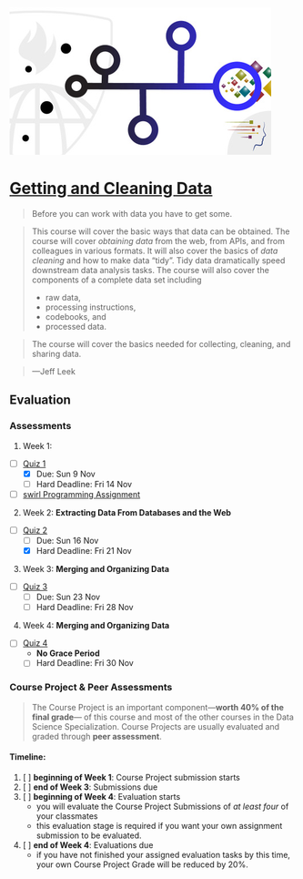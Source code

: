 ![Getting and Cleaning Data](https://raw.githubusercontent.com/mariusbutuc/coursera--data-science/master/img/03-obtaining_data.jpg)

# [Getting and Cleaning Data](https://www.coursera.org/course/getdata)

> Before you can work with data you have to get some.

> This course will cover the basic ways that data can be obtained. The course will cover _obtaining data_ from the web, from APIs, and from colleagues in various formats. It will also cover the basics of _data cleaning_ and how to make data “tidy”. Tidy data dramatically speed downstream data analysis tasks. The course will also cover the components of a complete data set including
>   * raw data,
>   * processing instructions,
>   * codebooks, and
>   * processed data.

> The course will cover the basics needed for collecting, cleaning, and sharing data.

> —Jeff Leek

## Evaluation

### Assessments

1. Week 1:
  - [ ] [Quiz 1](https://class.coursera.org/getdata-009/quiz/start?quiz_id=25)
    - [x] Due: Sun 9 Nov
    - [ ] Hard Deadline: Fri 14 Nov
  - [ ] [swirl Programming Assignment](https://class.coursera.org/getdata-009/assignment)

2. Week 2: **Extracting Data From Databases and the Web**
  - [ ] [Quiz 2](https://class.coursera.org/getdata-009/quiz/start?quiz_id=43)
    - [ ] Due: Sun 16 Nov
    - [x] Hard Deadline: Fri 21 Nov

3. Week 3: **Merging and Organizing Data**
  - [ ] [Quiz 3](https://class.coursera.org/getdata-009/quiz/start?quiz_id=55)
    - [ ] Due: Sun 23 Nov
    - [ ] Hard Deadline: Fri 28 Nov

4. Week 4: **Merging and Organizing Data**
  - [ ] [Quiz 4](https://class.coursera.org/getdata-009/quiz/start?quiz_id=69)
    - **No Grace Period**
    - [ ] Hard Deadline: Fri 30 Nov

### Course Project & Peer Assessments

> The Course Project is an important component—**worth 40% of the final grade**— of this course and most of the other courses in the Data Science Specialization. Course Projects are usually evaluated and graded through **peer assessment**.

#### Timeline:

  1. [ ] **beginning of Week 1**: Course Project submission starts
  2. [ ] **end of Week 3**: Submissions due
  3. [ ] **beginning of Week 4**: Evaluation starts
      - you will evaluate the Course Project Submissions of _at least four_ of your classmates
      - this evaluation stage is required if you want your own assignment submission to be evaluated.
  4. [ ] **end of Week 4**: Evaluations due
      - if you have not finished your assigned evaluation tasks by this time, your own Course Project Grade will be reduced by 20%.
